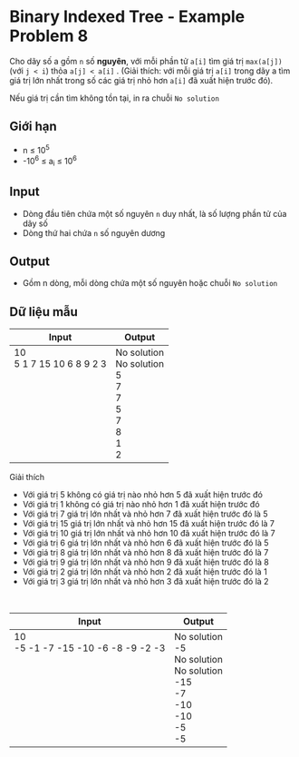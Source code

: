 # Binary Indexed Tree - Example Problem 8

Cho dãy số a gồm `n` số **nguyên**, với mỗi phần tử `a[i]` tìm giá trị `max(a[j])` (với `j < i`) thỏa `a[j] < a[i]` . (Giải thích: với mỗi giá trị `a[i]` trong dãy a tìm giá trị lớn nhất trong số các giá trị nhỏ hơn `a[i]` đã xuất hiện trước đó).

Nếu giá trị cần tìm không tồn tại, in ra chuỗi `No solution`

## Giới hạn

* n ≤ 10<sup>5</sup>
* -10<sup>6</sup> ≤ a<sub>i</sub> ≤ 10<sup>6</sup>

## Input

* Dòng đầu tiên chứa một số nguyên `n` duy nhất, là số lượng phần tử của dãy số
* Dòng thứ hai chứa `n` số nguyên dương

## Output

* Gồm n dòng, mỗi dòng chứa một số nguyên hoặc chuỗi `No solution`

## Dữ liệu mẫu

| Input | Output |
|---|---|
| 10 <br> 5 1 7 15 10 6 8 9 2 3 <br> <br> <br> <br> <br> <br> <br> <br> <br> | No solution <br> No solution <br> 5 <br> 7 <br> 7 <br> 5 <br> 7 <br> 8 <br> 1 <br> 2

Giải thích

* Với giá trị 5 không có giá trị nào nhỏ hơn 5 đã xuất hiện trước đó
* Với giá trị 1 không có giá trị nào nhỏ hơn 1 đã xuất hiện trước đó
* Với giá trị 7 giá trị lớn nhất và nhỏ hơn 7 đã xuất hiện trước đó là 5
* Với giá trị 15 giá trị lớn nhất và nhỏ hơn 15 đã xuất hiện trước đó là 7
* Với giá trị 10 giá trị lớn nhất và nhỏ hơn 10 đã xuất hiện trước đó là 7
* Với giá trị 6 giá trị lớn nhất và nhỏ hơn 6 đã xuất hiện trước đó là 5
* Với giá trị 8 giá trị lớn nhất và nhỏ hơn 8 đã xuất hiện trước đó là 7
* Với giá trị 9 giá trị lớn nhất và nhỏ hơn 9 đã xuất hiện trước đó là 8
* Với giá trị 2 giá trị lớn nhất và nhỏ hơn 2 đã xuất hiện trước đó là 1
* Với giá trị 3 giá trị lớn nhất và nhỏ hơn 3 đã xuất hiện trước đó là 2

<br>

| Input | Output |
|---|---|
| 10 <br> -5 -1 -7 -15 -10 -6 -8 -9 -2 -3 <br> <br> <br> <br> <br> <br> <br> <br> <br> | No solution <br> -5 <br> No solution <br> No solution <br> -15 <br> -7 <br> -10 <br> -10 <br> -5 <br> -5
